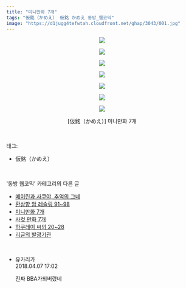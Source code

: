 ```yaml
---
title: "미니만화 7개"
tags: "仮銘（かめえ） 仮銘 かめえ 동방_웹코믹"
image: "https://d1jugg4tefwtah.cloudfront.net/ghap/3043/001.jpg"
---
```

<div class="article">
<p style="text-align: center; clear: none; float: none;"><img src="{{ site.imgserver11 }}/ghap/3043/001.jpg"/></p>
<p style="text-align: center; clear: none; float: none;"><img src="{{ site.imgserver11 }}/ghap/3043/002.jpg"/></p>
<p style="text-align: center; clear: none; float: none;"><img src="{{ site.imgserver11 }}/ghap/3043/003.jpg"/></p>
<p style="text-align: center; clear: none; float: none;"><img src="{{ site.imgserver11 }}/ghap/3043/004.jpg"/></p>
<p style="text-align: center; clear: none; float: none;"><img src="{{ site.imgserver11 }}/ghap/3043/005.jpg"/></p>
<p style="text-align: center; clear: none; float: none;"><img src="{{ site.imgserver11 }}/ghap/3043/006.jpg"/></p>
<p style="text-align: center; clear: none; float: none;"><img src="{{ site.imgserver11 }}/ghap/3043/007.jpg"/></p>
<p style="text-align: center; clear: none; float: none;">[仮銘（かめえ）] 미니만화 7개</p>
</div><br/>
<div class="tagTrail">
<p>태그: </p>
<ul>
<li>仮銘（かめえ）</li>
</ul>
</div><br/>
<div class="another">
<p>'동방 웹코믹' 카테고리의 다른 글</p>
<ul>
<li><a href="/ghap_3046">메이린과 사쿠야, 추억의 그네</a></li>
<li><a href="/ghap_3044">환상향 암 레슬링 91~98</a></li>
<li><a href="/ghap_3043">미니만화 7개</a></li>
<li><a href="/ghap_3041">사컷 만화 7개</a></li>
<li><a href="/ghap_3040">하쿠레이 씨의 20~28</a></li>
<li><a href="/ghap_3039">리글의 발광기관</a></li>
</ul>
</div><br/>
<div class="cb_module cb_fluid">
<div class="cb_wrt cb_profile">
<div class="comment">
<ul>
<li class="cb_thumb_off" id="comment15234977">
<div class="cb_comment_area">
<div class="cb_info_area">
<div class="cb_section">
<span class="cb_nick_name">유카리가</span>
</div>
<div class="cb_section">
<span class="cb_date">2018.04.07 17:02 </span>
</div>
</div>
<div class="cb_dsc_comment">
<p class="cb_dsc">
											진짜 BBA가되버렸네
										</p>
</div>
</div></li>
</ul>
</div>
</div><!-- commentList close -->
</div><br/>
